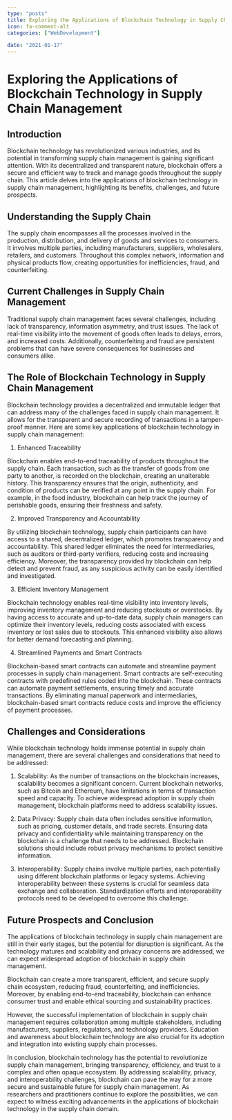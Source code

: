 ```yaml
---
type: "posts"
title: Exploring the Applications of Blockchain Technology in Supply Chain Management
icon: fa-comment-alt
categories: ["WebDevelopment"]

date: "2021-01-17"
---
```




# Exploring the Applications of Blockchain Technology in Supply Chain Management

## Introduction

Blockchain technology has revolutionized various industries, and its potential in transforming supply chain management is gaining significant attention. With its decentralized and transparent nature, blockchain offers a secure and efficient way to track and manage goods throughout the supply chain. This article delves into the applications of blockchain technology in supply chain management, highlighting its benefits, challenges, and future prospects.

## Understanding the Supply Chain

The supply chain encompasses all the processes involved in the production, distribution, and delivery of goods and services to consumers. It involves multiple parties, including manufacturers, suppliers, wholesalers, retailers, and customers. Throughout this complex network, information and physical products flow, creating opportunities for inefficiencies, fraud, and counterfeiting.

## Current Challenges in Supply Chain Management

Traditional supply chain management faces several challenges, including lack of transparency, information asymmetry, and trust issues. The lack of real-time visibility into the movement of goods often leads to delays, errors, and increased costs. Additionally, counterfeiting and fraud are persistent problems that can have severe consequences for businesses and consumers alike.

## The Role of Blockchain Technology in Supply Chain Management

Blockchain technology provides a decentralized and immutable ledger that can address many of the challenges faced in supply chain management. It allows for the transparent and secure recording of transactions in a tamper-proof manner. Here are some key applications of blockchain technology in supply chain management:

1. Enhanced Traceability

Blockchain enables end-to-end traceability of products throughout the supply chain. Each transaction, such as the transfer of goods from one party to another, is recorded on the blockchain, creating an unalterable history. This transparency ensures that the origin, authenticity, and condition of products can be verified at any point in the supply chain. For example, in the food industry, blockchain can help track the journey of perishable goods, ensuring their freshness and safety.

2. Improved Transparency and Accountability

By utilizing blockchain technology, supply chain participants can have access to a shared, decentralized ledger, which promotes transparency and accountability. This shared ledger eliminates the need for intermediaries, such as auditors or third-party verifiers, reducing costs and increasing efficiency. Moreover, the transparency provided by blockchain can help detect and prevent fraud, as any suspicious activity can be easily identified and investigated.

3. Efficient Inventory Management

Blockchain technology enables real-time visibility into inventory levels, improving inventory management and reducing stockouts or overstocks. By having access to accurate and up-to-date data, supply chain managers can optimize their inventory levels, reducing costs associated with excess inventory or lost sales due to stockouts. This enhanced visibility also allows for better demand forecasting and planning.

4. Streamlined Payments and Smart Contracts

Blockchain-based smart contracts can automate and streamline payment processes in supply chain management. Smart contracts are self-executing contracts with predefined rules coded into the blockchain. These contracts can automate payment settlements, ensuring timely and accurate transactions. By eliminating manual paperwork and intermediaries, blockchain-based smart contracts reduce costs and improve the efficiency of payment processes.

## Challenges and Considerations

While blockchain technology holds immense potential in supply chain management, there are several challenges and considerations that need to be addressed:

1. Scalability: As the number of transactions on the blockchain increases, scalability becomes a significant concern. Current blockchain networks, such as Bitcoin and Ethereum, have limitations in terms of transaction speed and capacity. To achieve widespread adoption in supply chain management, blockchain platforms need to address scalability issues.

2. Data Privacy: Supply chain data often includes sensitive information, such as pricing, customer details, and trade secrets. Ensuring data privacy and confidentiality while maintaining transparency on the blockchain is a challenge that needs to be addressed. Blockchain solutions should include robust privacy mechanisms to protect sensitive information.

3. Interoperability: Supply chains involve multiple parties, each potentially using different blockchain platforms or legacy systems. Achieving interoperability between these systems is crucial for seamless data exchange and collaboration. Standardization efforts and interoperability protocols need to be developed to overcome this challenge.

## Future Prospects and Conclusion

The applications of blockchain technology in supply chain management are still in their early stages, but the potential for disruption is significant. As the technology matures and scalability and privacy concerns are addressed, we can expect widespread adoption of blockchain in supply chain management.

Blockchain can create a more transparent, efficient, and secure supply chain ecosystem, reducing fraud, counterfeiting, and inefficiencies. Moreover, by enabling end-to-end traceability, blockchain can enhance consumer trust and enable ethical sourcing and sustainability practices.

However, the successful implementation of blockchain in supply chain management requires collaboration among multiple stakeholders, including manufacturers, suppliers, regulators, and technology providers. Education and awareness about blockchain technology are also crucial for its adoption and integration into existing supply chain processes.

In conclusion, blockchain technology has the potential to revolutionize supply chain management, bringing transparency, efficiency, and trust to a complex and often opaque ecosystem. By addressing scalability, privacy, and interoperability challenges, blockchain can pave the way for a more secure and sustainable future for supply chain management. As researchers and practitioners continue to explore the possibilities, we can expect to witness exciting advancements in the applications of blockchain technology in the supply chain domain.